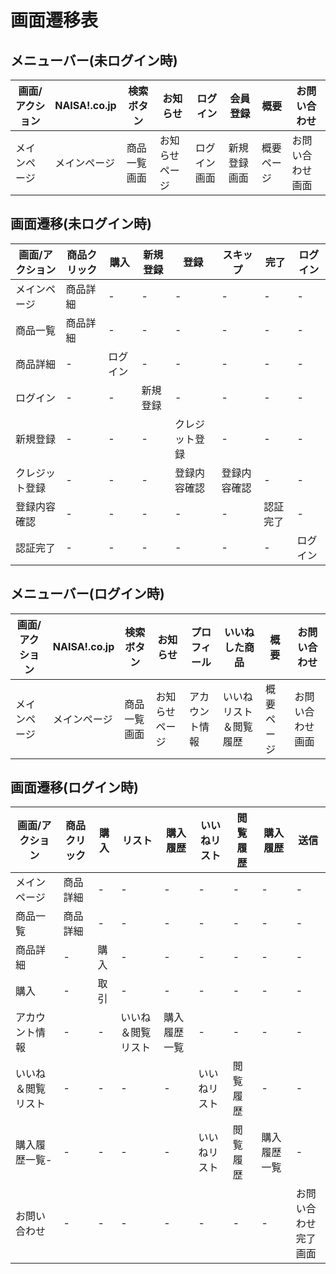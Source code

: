 # 画面遷移表

## メニューバー(未ログイン時)
|画面/アクション|NAISA!.co.jp|検索ボタン|お知らせ|ログイン|会員登録|概要|お問い合わせ|
|-|-|-|-|-|-|-|-|
|メインページ|メインページ|商品一覧画面|お知らせページ|ログイン画面|新規登録画面|概要ページ|お問い合わせ画面|

## 画面遷移(未ログイン時)
|画面/アクション|商品クリック|購入|新規登録|登録|スキップ|完了|ログイン|
|-|-|-|-|-|-|-|-|
|メインページ|商品詳細|-|-|-|-|-|-|
|商品一覧|商品詳細|-|-|-|-|-|-|
|商品詳細|-|ログイン|-|-|-|-|-|
|ログイン|-|-|新規登録|-|-|-|-|
|新規登録|-|-|-|クレジット登録|-|-|-|
|クレジット登録|-|-|-|登録内容確認|登録内容確認|-|-|
|登録内容確認|-|-|-|-|-|認証完了|-|
|認証完了|-|-|-|-|-|-|ログイン|










## メニューバー(ログイン時)
|画面/アクション|NAISA!.co.jp|検索ボタン|お知らせ|プロフィール|いいねした商品|概要|お問い合わせ|
|-|-|-|-|-|-|-|-|
|メインページ|メインページ|商品一覧画面|お知らせページ|アカウント情報|いいねリスト＆閲覧履歴|概要ページ|お問い合わせ画面|

## 画面遷移(ログイン時)
|画面/アクション|商品クリック|購入|リスト|購入履歴|いいねリスト|閲覧履歴|購入履歴|送信|
|-|-|-|-|-|-|-|-|-|
|メインページ|商品詳細|-|-|-|-|-|-|-|
|商品一覧|商品詳細|-|-|-|-|-|-|-|
|商品詳細|-|購入|-|-|-|-|-|-|
|購入|-|取引|-|-|-|-|-|-|
|アカウント情報|-|-|いいね＆閲覧リスト|購入履歴一覧|-|-|-|-|
|いいね＆閲覧リスト|-|-|-|-|いいねリスト|閲覧履歴|-|-|
|購入履歴一覧-|-|-|-|-|いいねリスト|閲覧履歴|購入履歴一覧|-|
|お問い合わせ|-|-|-|-|-|-|-|お問い合わせ<br>完了画面|
